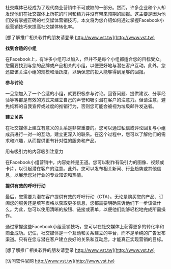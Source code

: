 社交媒体已经成为了现代商业营销中不可或缺的一部分。然而，许多企业和个人却发现他们在社交媒体上所花的时间和精力并没有带来预期的回报。这主要是因为他们没有掌握正确的社交媒体营销技巧。本文将为您介绍如何通过掌握Facebook小组营销技巧来提高社交媒体转化率。

[想了解推广相关软件的朋友请登录 http://www.vst.tw](http://www.vst.tw)

**找到合适的小组**

在Facebook上，有许多小组可以加入，但并不是每个小组都适合您的目标受众。您需要找到与您的品牌或产品相关的小组，以便更好地与潜在客户互动。此外，您还应该关注小组的规模和活跃度，以确保您的投入能够得到足够的回报。

**参与讨论**

一旦您加入了一个合适的小组，就要积极参与讨论。回答问题、提供建议、分享经验等等都是有效的方式来建立自己的声誉和吸引潜在客户的注意力。但请注意，避免纯粹的自我宣传或过度的推销行为，否则您可能会被视为垃圾邮件发送者。

**建立关系**

在社交媒体上建立有意义的关系是非常重要的。您可以通过私信或评论回复与小组成员进行一对一的互动，建立更深入的联系。在这个过程中，您可以了解他们的需求和兴趣，从而提供更有针对性的服务和产品。

用有吸引力的内容吸引注意力

在Facebook小组营销中，内容始终是王道。您可以制作有吸引力的图像、视频或卡片，以引起潜在客户的注意。此外，您可以发布相关新闻、行业趋势或其他信息，以展示您对行业的专业知识和热情。

**提供有效的呼吁行动**

最后，您需要为潜在客户提供有效的呼吁行动（CTA）。无论是购买您的产品、订阅您的服务还是填写表格以获取更多信息，您都需要明确告诉他们下一步该做什么。为此，您可以使用清晰的按钮、链接或表单，以便他们能够轻松地完成所需操作。

通过掌握这些Facebook小组营销技巧，您可以在社交媒体上获得更多的转化率和商业成功。记住，社交媒体是一个互动和关系建立的平台，而不是单纯的广告发布渠道。只有在您与潜在客户建立良好的关系和互动后，才能真正实现营销的目标。

[想了解推广相关软件的朋友请登录 http://www.vst.tw](http://www.vst.tw)


[访问软件官网 http://www.vst.tw](http://www.vst.tw)

